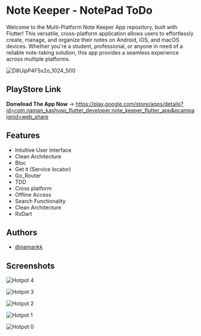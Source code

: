 
# Note Keeper - NotePad ToDo

Welcome to the Multi-Platform Note Keeper App repository, built with Flutter! This versatile, cross-platform application allows users to effortlessly create, manage, and organize their notes on Android, iOS, and macOS devices. Whether you're a student, professional, or anyone in need of a reliable note-taking solution, this app provides a seamless experience across multiple platforms.

![D8UipP4F5x2o_1024_500](https://github.com/namankk/note_keeper_flutter_app/assets/42471501/c91ec704-ee6a-4da0-9e87-d06757c5b054)


## PlayStore Link

**Donwload The App Now** -> https://play.google.com/store/apps/details?id=com.naman_kashyap_flutter_developer.note_keeper_flutter_app&pcampaignid=web_share



## Features

- Intuitive User Interface
- Clean Architecture
- Bloc
- Get it (Service locator)
- Go_Router
- TDD
- Cross platform
- Offline Access
- Search Functionality
- Clean Architecture
- RxDart



## Authors

- [@namankk](https://github.com/namankk)


## Screenshots

![Hotpot 4](https://github.com/namankk/note_keeper_flutter_app/assets/42471501/5286fef2-643b-4a80-8671-0b1fa75095f7)

![Hotpot 3](https://github.com/namankk/note_keeper_flutter_app/assets/42471501/037c0a07-541a-447a-88d8-09b8b96ff79b)

![Hotpot 2](https://github.com/namankk/note_keeper_flutter_app/assets/42471501/24440bce-351c-4e32-9672-53e1347df1e5)

![Hotpot 1](https://github.com/namankk/note_keeper_flutter_app/assets/42471501/b402c98f-520b-440c-acee-f96aca659902)

![Hotpot 0](https://github.com/namankk/note_keeper_flutter_app/assets/42471501/b0d43846-7af9-48af-896b-8937b6fe54ac)



